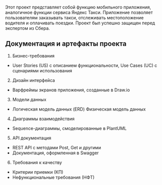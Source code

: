 Этот проект представляет собой функцию мобильного приложения, аналогичное функции сервиса Яндекс Такси. Приложение позволяет пользователям заказывать такси, отслеживать местоположение водителя и оплачивать поездки. Проект был успешно защищен перед экспертом из Сбера.

## Документация и артефакты проекта
1. Бизнес-требования
- User Stories (US) с описанием функциональности, Use Cases (UC) с сценариями использования
2. Дизайн интерфейса
- Варфреймы экранов приложения, созданные в Draw.io
3. Модели данных
- Логическая модель данных (ERD)   Физическая модель данных
4. Диаграммы взаимодействия
- Sequence-диаграммы, смоделированные в PlantUML
5. API документация
- REST API с методами Post, Get и другими
- Документация, оформленная в Swagger
6. Требования к качеству
- Критерии приемки (КП)
- Нефункциональные требования (НФТ)

